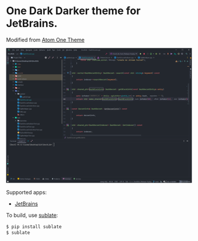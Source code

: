 # One Dark Darker theme for JetBrains.

Modified from [Atom One Theme](https://github.com/subtheme-dev/atom-one)

![Atom One Dark](theme/jetbrains/screenshots/one-dark-darker.png)

Supported apps:
- [JetBrains](theme/jetbrains)

To build, use [sublate](https://github.com/espositocode/sublate):

    $ pip install sublate
    $ sublate
